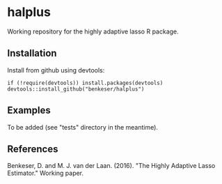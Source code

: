 # halplus

Working repository for the highly adaptive lasso R package.

## Installation

Install from github using devtools:

```{r}
if (!require(devtools)) install.packages(devtools)
devtools::install_github("benkeser/halplus")
```

## Examples

To be added (see "tests" directory in the meantime).

## References

Benkeser, D. and M. J. van der Laan. (2016). "The Highly Adaptive Lasso Estimator." Working paper.
